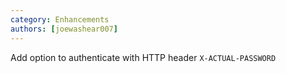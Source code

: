 ```yaml
---
category: Enhancements
authors: [joewashear007]
---
```


Add option to authenticate with HTTP header `X-ACTUAL-PASSWORD` 
